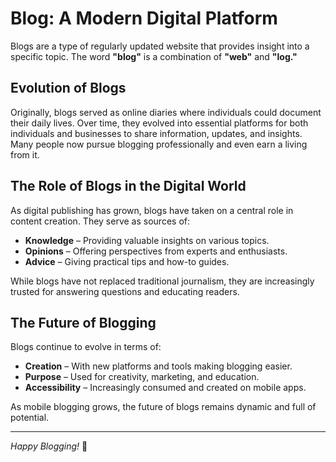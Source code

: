 # Blog: A Modern Digital Platform  

Blogs are a type of regularly updated website that provides insight into a specific topic. The word **"blog"** is a combination of **"web"** and **"log."**  

## Evolution of Blogs  

Originally, blogs served as online diaries where individuals could document their daily lives. Over time, they evolved into essential platforms for both individuals and businesses to share information, updates, and insights. Many people now pursue blogging professionally and even earn a living from it.  

## The Role of Blogs in the Digital World  

As digital publishing has grown, blogs have taken on a central role in content creation. They serve as sources of:  

- **Knowledge** – Providing valuable insights on various topics.  
- **Opinions** – Offering perspectives from experts and enthusiasts.  
- **Advice** – Giving practical tips and how-to guides.  

While blogs have not replaced traditional journalism, they are increasingly trusted for answering questions and educating readers.  

## The Future of Blogging  

Blogs continue to evolve in terms of:  

- **Creation** – With new platforms and tools making blogging easier.  
- **Purpose** – Used for creativity, marketing, and education.  
- **Accessibility** – Increasingly consumed and created on mobile apps.  

As mobile blogging grows, the future of blogs remains dynamic and full of potential.  

---  
*Happy Blogging!* 🚀  
